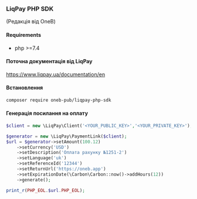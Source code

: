 ### LiqPay PHP SDK
(Редакція від OneB)

#### Requirements
- php >=7.4

#### Поточна документація від LiqPay
https://www.liqpay.ua/documentation/en

#### Встановлення
```bash
composer require oneb-pub/liqpay-php-sdk
```

#### Генерація посилання на оплату
```php
$client = new \LiqPay\Client('<YOUR_PUBLIC_KEY>','<YOUR_PRIVATE_KEY>');

$generator = new \LiqPay\PaymentLink($client);
$url = $generator->setAmount(100.12)
    ->setCurrency('USD')
    ->setDescription('Оплата рахунку №1251-2')
    ->setLanguage('uk')
    ->setReferenceId('12344')
    ->setReturnUrl('https://oneb.app')
    ->setExpirationDate(\Carbon\Carbon::now()->addHours(12))
    ->generate();

print_r(PHP_EOL.$url.PHP_EOL);
```